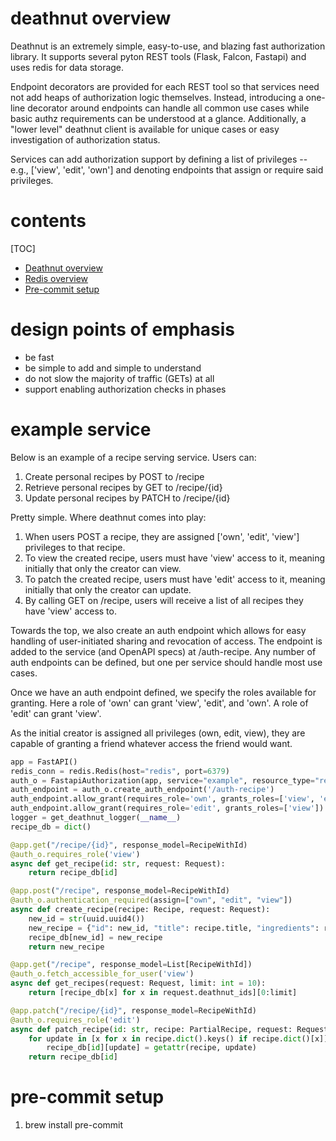 # deathnut overview

Deathnut is an extremely simple, easy-to-use, and blazing fast authorization library. It supports
several pyton REST tools (Flask, Falcon, Fastapi) and uses redis for data storage.

Endpoint decorators are provided for each REST tool so that services need not add heaps of 
authorization logic themselves. Instead, introducing a one-line decorator around endpoints can 
handle all common use cases while basic authz requirements can be understood at a glance. 
Additionally, a "lower level" deathnut client is available for unique cases or easy investigation of
authorization status. 


Services can add authorization support by defining a list of privileges -- e.g., ['view', 'edit',
'own'] and denoting endpoints that assign or require said privileges.


# contents
[TOC]
- [Deathnut overview](#deathnut-overview)
- [Redis overview](docs/redis.md)
- [Pre-commit setup](#pre-commit-setup)

# design points of emphasis

- be fast
- be simple to add and simple to understand
- do not slow the majority of traffic (GETs) at all
- support enabling authorization checks in phases

# example service

Below is an example of a recipe serving service. Users can:
1) Create personal recipes by POST to /recipe
2) Retrieve personal recipes by GET to /recipe/{id}
3) Update personal recipes by PATCH to /recipe/{id}

Pretty simple. Where deathnut comes into play:
1) When users POST a recipe, they are assigned ['own', 'edit', 'view'] privileges to that recipe.
2) To view the created recipe, users must have 'view' access to it, meaning initially that only the
creator can view.
3) To patch the created recipe, users must have 'edit' access to it, meaning initially that only the
creator can update.
4) By calling GET on /recipe, users will receive a list of all recipes they have 'view' access to.

Towards the top, we also create an auth endpoint which allows for easy handling of user-initiated
sharing and revocation of access. The endpoint is added to the service (and OpenAPI specs) at 
/auth-recipe. Any number of auth endpoints can be defined, but one per service should handle most 
use cases.

Once we have an auth endpoint defined, we specify the roles available for granting.
Here a role of 'own' can grant 'view', 'edit', and 'own'. A role of 'edit' can grant 'view'. 

As the initial creator is assigned all privileges (own, edit, view), they are capable of granting
a friend whatever access the friend would want. 


```python
app = FastAPI()
redis_conn = redis.Redis(host="redis", port=6379)
auth_o = FastapiAuthorization(app, service="example", resource_type="recipe", redis_connection=redis_conn, enabled=True, strict=False)
auth_endpoint = auth_o.create_auth_endpoint('/auth-recipe')
auth_endpoint.allow_grant(requires_role='own', grants_roles=['view', 'edit', 'own'])
auth_endpoint.allow_grant(requires_role='edit', grants_roles=['view'])
logger = get_deathnut_logger(__name__)
recipe_db = dict()

@app.get("/recipe/{id}", response_model=RecipeWithId)
@auth_o.requires_role('view')
async def get_recipe(id: str, request: Request):
    return recipe_db[id]

@app.post("/recipe", response_model=RecipeWithId)
@auth_o.authentication_required(assign=["own", "edit", "view"])
async def create_recipe(recipe: Recipe, request: Request):
    new_id = str(uuid.uuid4())
    new_recipe = {"id": new_id, "title": recipe.title, "ingredients": recipe.ingredients}
    recipe_db[new_id] = new_recipe
    return new_recipe

@app.get("/recipe", response_model=List[RecipeWithId])
@auth_o.fetch_accessible_for_user('view')
async def get_recipes(request: Request, limit: int = 10):
    return [recipe_db[x] for x in request.deathnut_ids][0:limit]

@app.patch("/recipe/{id}", response_model=RecipeWithId)
@auth_o.requires_role('edit')
async def patch_recipe(id: str, recipe: PartialRecipe, request: Request):
    for update in [x for x in recipe.dict().keys() if recipe.dict()[x]]:
        recipe_db[id][update] = getattr(recipe, update)
    return recipe_db[id]
```

# pre-commit setup
1) brew install pre-commit
